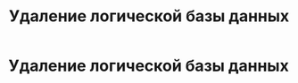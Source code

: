 ﻿---
layout: default
title: Удаление логической базы данных
nav_order: 2
parent: Управление схемой данных
grand_parent: Работа с системой
has_children: false
---

Удаление логической базы данных
===============================